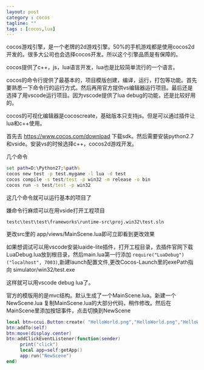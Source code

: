 ```yaml
---
layout: post
category : cocos
tagline: ""
tags : [cocos,lua]
---
```


cocos游戏引擎，是一个老牌的2d游戏引擎。50%的手机游戏都是使用cocos2d开发的。很多大公司也会选择cocos开发。所以这个引擎品质是有保障的。

cocos提供了c++，js，lua语言开发，lua也是比较简单流行的一个语言。

cocos的命令行提供了最基本的，项目模版创建，编译，运行，打包等功能。首先要熟悉一下命令行的运行方式。然后再用官方提供vs编辑器运行项目。最后还是选择了用vscode运行项目。因为vscode提供了lua debug的功能，还是比较好用的。

cocos的可视化编辑器是cocoscreate，基础版本只支持js。但是可以通过插件让lua和c++使用。

首先去 <a href='https://www.cocos.com/download'>https://www.cocos.com/download</a> 下载sdk。然后需要安装python2.7和vside。安装vs的时候选择c++，cocos2d游戏开发。

几个命令

```bat
set path=D:\Python27;%path%
cocos new test -p test.mygame -l lua -d test
cocos compile -s test/test -p win32 -m release -o bin
cocos run -s test/test -p win32
```

这几个命令就可以运行基本的项目了

嫌命令行麻烦可以在用vside打开工程项目

```
testc\test\test\frameworks\runtime-src\proj.win32\test.sln
```

更改src里的 app/views/MainScene.lua即可立即看到更改效果

如果想调试可以用vscode安装luaide-lite插件，打开工程目录，去插件官网下载LuaDebug.lua放到根目录，然后main.lua第一行添加 `require("LuaDebug")("localhost", 7003)`,新建launch配置文件,更改Cocos-Launch里的exePath指向 simulator/win32/test.exe

这样就可以用vscode debug lua了。

官方的模版用的是mvc结构。默认生成了一个MainScene.lua。新建一个NewScene.lua 复制MainScene.lua的大部分代码，稍作修改。然后在MainScene里添加按钮事件，点击切换到NewScene

```lua
local btn=ccui.Button:create( "HelloWorld.png","HelloWorld.png","HelloWorld.png")
btn:addTo(self)
btn:move(display.center)
btn:addClickEventListener(function(sender)
	 print("click")
	 local app=self:getApp()
	 app:run("NewScene")
end)
```

